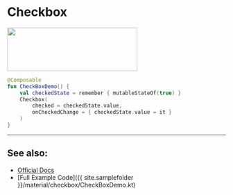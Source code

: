 <!---
This is the API of version 1.0.5
-->
# Checkbox

<p align="left">
  <img src ="{{ site.images }}/material/checkbox/CheckboxDemo.png" height=100 width=300 />
</p>

```kotlin
@Composable
fun CheckBoxDemo() {
    val checkedState = remember { mutableStateOf(true) }
    Checkbox(
        checked = checkedState.value,
        onCheckedChange = { checkedState.value = it }
    )
}
```
<hr>

## See also:
* [Official Docs](https://developer.android.com/reference/kotlin/androidx/compose/material/package-summary#checkbox)
* [Full Example Code]({{ site.samplefolder }}/material/checkbox/CheckBoxDemo.kt)
